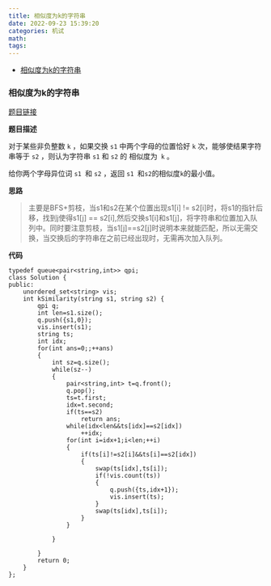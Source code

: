 ```yaml
---
title: 相似度为k的字符串
date: 2022-09-23 15:39:20
categories: 机试
math:
tags:
---
```

<!-- TOC -->

- [相似度为k的字符串](#相似度为k的字符串)

<!-- /TOC -->
### 相似度为k的字符串

[题目链接](https://leetcode.cn/problems/k-similar-strings/)

**题目描述**

对于某些非负整数 `k` ，如果交换 `s1` 中两个字母的位置恰好 `k` 次，能够使结果字符串等于 `s2` ，则认为字符串 `s1` 和 `s2` 的 相似度为` k` 。

给你两个字母异位词 `s1 `和 `s2` ，返回 `s1 `和` s2 `的相似度` k `的最小值。

**思路**

>主要是BFS+剪枝，当s1和s2在某个位置出现s1[i] != s2[i]时，将s1的指针后移，找到j使得s1[j] == s2[i],然后交换s1[i]和s1[j]，将字符串和位置加入队列中。同时要注意剪枝，当s1[j]==s2[j]时说明本来就能匹配，所以无需交换，当交换后的字符串在之前已经出现时，无需再次加入队列。

**代码**

```
typedef queue<pair<string,int>> qpi;
class Solution {
public:
    unordered_set<string> vis;
    int kSimilarity(string s1, string s2) {
        qpi q;
        int len=s1.size();
        q.push({s1,0});
        vis.insert(s1);
        string ts;
        int idx;
        for(int ans=0;;++ans)
        {
            int sz=q.size();
            while(sz--)
            {
                pair<string,int> t=q.front();
                q.pop();
                ts=t.first;
                idx=t.second;
                if(ts==s2)
                    return ans;
                while(idx<len&&ts[idx]==s2[idx])
                    ++idx;
                for(int i=idx+1;i<len;++i)
                {
                    if(ts[i]!=s2[i]&&ts[i]==s2[idx])
                    {
                        swap(ts[idx],ts[i]);
                        if(!vis.count(ts))
                        {
                            q.push({ts,idx+1});
                            vis.insert(ts);
                        }
                        swap(ts[idx],ts[i]);
                    }
                }

            }
            
        }
        return 0;
    }
};
```